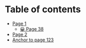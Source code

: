 # Table of contents

* [Page 1](README.md)
  * [😀 Page 38](readme/page-3.md)
* [Page 2](page-2.md)
* [Anchor to page 123](README.md#testing-expandable)
